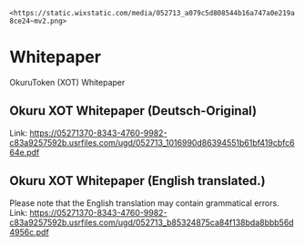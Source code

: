 `<https://static.wixstatic.com/media/052713_a079c5d808544b16a747a0e219a8ce24~mv2.png>`


# Whitepaper
OkuruToken (XOT) Whitepaper



## Okuru XOT Whitepaper (Deutsch-Original)

Link: https://05271370-8343-4760-9982-c83a9257592b.usrfiles.com/ugd/052713_1016990d86394551b61bf419cbfc664e.pdf



## Okuru XOT Whitepaper (English translated.)
Please note that the English translation may contain grammatical errors.
Link: https://05271370-8343-4760-9982-c83a9257592b.usrfiles.com/ugd/052713_b85324875ca84f138bda8bbb56d4956c.pdf
